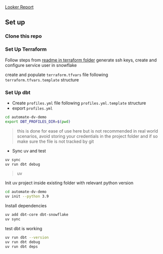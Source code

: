 [Looker Report](https://lookerstudio.google.com/s/vN_cQWPGOr0)

## Set up

### Clone this repo

### Set Up Terraform

Follow steps from [readme in terraform folder](/terraform/README.md)
generate ssh keys, create and configure service user in snowflake

create and populate `terraform.tfvars` file following `terraform.tfvars.template` structure

### Set Up dbt

- Create `profiles.yml` file following `profiles.yml.template` structure
- export `profiles.yml`

```bash
cd automate-dv-demo
export DBT_PROFILES_DIR=$(pwd)
```

> this is done for ease of use here but is not recommended in real world scenarios, avoid storing your credentials in the project folder and if so make sure the file is not tracked by git

- Sync uv and test

```bash
uv sync
uv run dbt debug
```

> uv

Init uv project inside existing folder with relevant python version
```bash
cd automate-dv-demo
uv init --python 3.9

```

Install dependencies
```bash
uv add dbt-core dbt-snowflake
uv sync
```

test dbt is working
```bash
uv run dbt --version
uv run dbt debug
uv run dbt deps
```